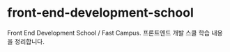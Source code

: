 # front-end-development-school
Front End Development School / Fast Campus.
프론트엔드 개발 스쿨 학습 내용을 정리합니다.
